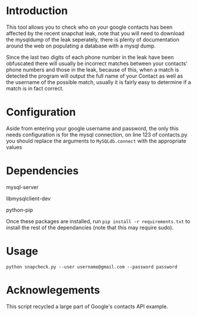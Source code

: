 Introduction
==============

This tool allows you to check who on your google contacts has been affected by the recent snapchat leak, note that you will need to download the mysqldump of the leak
seperately, there is plenty of documentation around the web on populating a database with a mysql dump.

Since the last two digits of each phone number in the leak have been obfuscated there will usually be incorrect matches between your contacts' phone numbers and those
in the leak, because of this, when a match is detected the program will output the full name of your Contact as well as the username of the possible match, usually it
is fairly easy to determine if a match is in fact correct.

Configuration
==============
Aside from entering your google username and password, the only this needs configuration is for the mysql connection, on line 123 of contacts.py you should replace the
arguments to ```MySQLdb.connect``` with the appropriate values

Dependencies
==============

mysql-server

libmysqlclient-dev

python-pip

Once these packages are installed, run ```pip install -r requirements.txt``` to install the rest of the dependancies (note that this may require sudo).


Usage
==============

```python snapcheck.py --user username@gmail.com --password password```

Acknowlegements
================

This script recycled a large part of Google's contacts API example.
